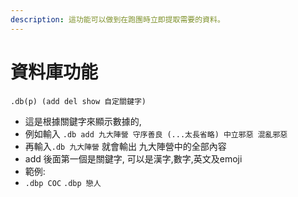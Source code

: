 ```yaml
---
description: 這功能可以做到在跑團時立即提取需要的資料。
---
```


# 資料庫功能

`.db(p) (add del show 自定關鍵字)`

* 這是根據關鍵字來顯示數據的,
* 例如輸入 `.db add 九大陣營 守序善良 (...太長省略) 中立邪惡 混亂邪惡`
* 再輸入`.db 九大陣營` 就會輸出 九大陣營中的全部內容
* add 後面第一個是關鍵字, 可以是漢字,數字,英文及emoji
* 範例:
* `.dbp COC` `.dbp 戀人`
